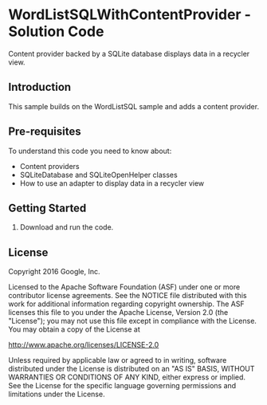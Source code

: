 WordListSQLWithContentProvider - Solution Code
==============================================

Content provider backed by a SQLite database displays data in a recycler view.


Introduction
------------

This sample builds on the WordListSQL sample and adds a content provider.

Pre-requisites
--------------

To understand this code you need to know about:
- Content providers
- SQLiteDatabase and SQLiteOpenHelper classes
- How to use an adapter to display data in a recycler view


Getting Started
---------------

1. Download and run the code.

License
-------

Copyright 2016 Google, Inc.

Licensed to the Apache Software Foundation (ASF) under one or more contributor
license agreements.  See the NOTICE file distributed with this work for
additional information regarding copyright ownership.  The ASF licenses this
file to you under the Apache License, Version 2.0 (the "License"); you may not
use this file except in compliance with the License.  You may obtain a copy of
the License at

  http://www.apache.org/licenses/LICENSE-2.0

Unless required by applicable law or agreed to in writing, software
distributed under the License is distributed on an "AS IS" BASIS, WITHOUT
WARRANTIES OR CONDITIONS OF ANY KIND, either express or implied.  See the
License for the specific language governing permissions and limitations under
the License.
